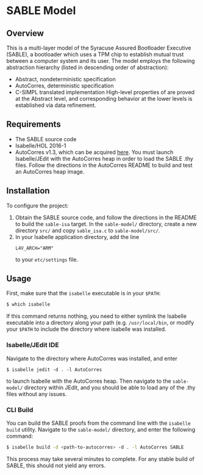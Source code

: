SABLE Model
=================

Overview
-----------------

This is a multi-layer model of the Syracuse Assured Bootloader Executive
(SABLE), a bootloader which uses a TPM chip to establish mutual trust between
a computer system and its user. The model employs the following abstraction
hierarchy (listed in descending order of abstraction):
- Abstract, nondeterministic specification
- AutoCorres, deterministic specification
- C-SIMPL translated implementation
High-level properties of are proved at the Abstract level, and corresponding
behavior at the lower levels is established via data refinement.

Requirements
----------------

- The SABLE source code
- Isabelle/HOL 2016-1
- AutoCorres v1.3, which can be acquired
[here](http://ts.data61.csiro.au/projects/TS/autocorres/). You must launch
Isabelle/JEdit with the AutoCorres heap in order to load the SABLE .thy files.
Follow the directions in the AutoCorres README to build and test an AutoCorres
heap image.

Installation
----------------

To configure the project:

1. Obtain the SABLE source code, and follow the directions in the README to
   build the `sable-isa` target. In the `sable-model/` directory, create a new
   directory `src/` and copy `sable_isa.c` to `sable-model/src/`.
2. In your Isabelle application directory, add the line
   ```
   L4V_ARCH="ARM"
   ```
   to your `etc/settings` file.

Usage
---------------

First, make sure that the `isabelle`
executable is in your `$PATH`:
```bash
$ which isabelle
```
If this command returns nothing, you need to either symlink the
Isabelle executable into a directory along your path (e.g.
`/usr/local/bin`, or modify your `$PATH` to include the directory
where isabelle was installed.

### Isabelle/JEdit IDE

Navigate to the directory where AutoCorres was installed, and enter
```
$ isabelle jedit -d . -l AutoCorres
```
to launch Isabelle with the AutoCorres heap. Then navigate to the
`sable-model/` directory within JEdit, and you should be able to
load any of the .thy files without any issues.

### CLI Build

You can build the SABLE proofs from the command line with the
`isabelle build` utility. Navigate to the `sable-model/` directory,
and enter the following command:
```bash
$ isabelle build -d <path-to-autocorres> -d . -l AutoCorres SABLE
```
This process may take several minutes to complete. For any stable
build of SABLE, this should not yield any errors.
